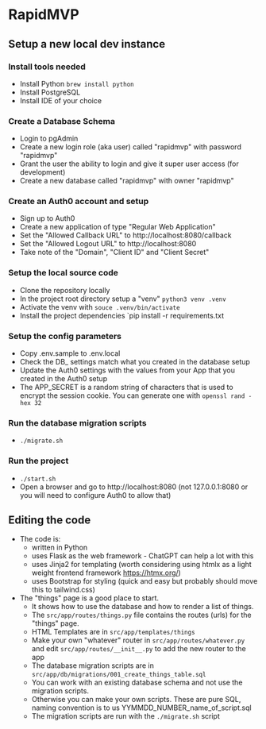 # RapidMVP

## Setup a new local dev instance

### Install tools needed

* Install Python `brew install python` 
* Install PostgreSQL
* Install IDE of your choice 

### Create a Database Schema 

* Login to pgAdmin
* Create a new login role (aka user) called "rapidmvp" with password "rapidmvp"
* Grant the user the ability to login and give it super user access (for development)
* Create a new database called "rapidmvp" with owner "rapidmvp"

### Create an Auth0 account and setup

* Sign up to Auth0 
* Create a new application of type "Regular Web Application" 
* Set the "Allowed Callback URL" to http://localhost:8080/callback
* Set the "Allowed Logout URL" to http://localhost:8080
* Take note of the "Domain", "Client ID" and "Client Secret"

### Setup the local source code

* Clone the repository locally
* In the project root directory setup a "venv" `python3 venv .venv`
* Activate the venv with `souce .venv/bin/activate`
* Install the project dependencies `pip install -r requirements.txt

### Setup the config parameters

* Copy .env.sample to .env.local
* Check the DB_ settings match what you created in the database setup
* Update the Auth0 settings with the values from your App that you created in the Auth0 setup
* The APP_SECRET is a random string of characters that is used to encrypt the session cookie. You can generate one with `openssl rand -hex 32`

### Run the database migration scripts 

* `./migrate.sh`

### Run the project 

* `./start.sh`
* Open a browser and go to http://localhost:8080 (not 127.0.0.1:8080 or you will need to configure Auth0 to allow that)


## Editing the code

* The code is:
  * written in Python 
  * uses Flask as the web framework - ChatGPT can help a lot with this
  * uses Jinja2 for templating (worth considering using htmlx as a light weight frontend framework https://htmx.org/)
  * uses Bootstrap for styling (quick and easy but probably should move this to tailwind.css)
* The "things" page is a good place to start. 
  * It shows how to use the database and how to render a list of things.
  * The `src/app/routes/things.py` file contains the routes (urls) for the "things" page.
  * HTML Templates are in `src/app/templates/things`
  * Make your own "whatever" router in `src/app/routes/whatever.py` and edit `src/app/routes/__init__.py` to add the new router to the app
  * The database migration scripts are in `src/app/db/migrations/001_create_things_table.sql`
  * You can work with an existing database schema and not use the migration scripts. 
  * Otherwise you can make your own scripts. These are pure SQL, naming convention is to us YYMMDD_NUMBER_name_of_script.sql
  * The migration scripts are run with the `./migrate.sh` script
